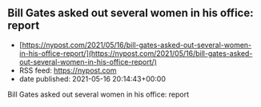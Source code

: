 ## Bill Gates asked out several women in his office: report
 - [https://nypost.com/2021/05/16/bill-gates-asked-out-several-women-in-his-office-report/](https://nypost.com/2021/05/16/bill-gates-asked-out-several-women-in-his-office-report/)
 - RSS feed: https://nypost.com
 - date published: 2021-05-16 20:14:43+00:00

Bill Gates asked out several women in his office: report

